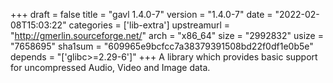 +++
draft = false
title = "gavl 1.4.0-7"
version = "1.4.0-7"
date = "2022-02-08T15:03:22"
categories = ['lib-extra']
upstreamurl = "http://gmerlin.sourceforge.net/"
arch = "x86_64"
size = "2992832"
usize = "7658695"
sha1sum = "609965e9bcfcc7a38379391508bd22f0df1e0b5e"
depends = "['glibc>=2.29-6']"
+++
A library which provides basic support for uncompressed Audio, Video and Image data.